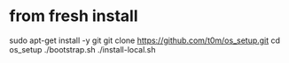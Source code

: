 # from fresh install
sudo apt-get install -y git
git clone https://github.com/t0m/os_setup.git
cd os_setup
./bootstrap.sh
./install-local.sh
